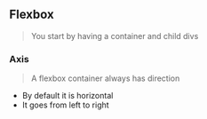 ## Flexbox

> You start by having a container and child divs
>

### Axis
> A flexbox container always has direction
> 

* By default it is horizontal
* It goes from left to right
